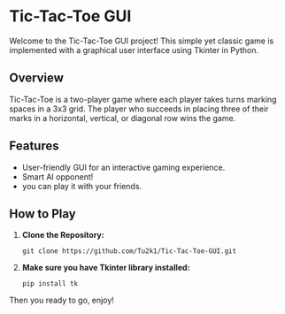 # Tic-Tac-Toe GUI

Welcome to the Tic-Tac-Toe GUI project! This simple yet classic game is implemented with a graphical user interface using Tkinter in Python.

## Overview

Tic-Tac-Toe is a two-player game where each player takes turns marking spaces in a 3x3 grid. The player who succeeds in placing three of their marks in a horizontal, vertical, or diagonal row wins the game.

## Features

- User-friendly GUI for an interactive gaming experience.
- Smart AI opponent!
- you can play it with your friends.

## How to Play

1. **Clone the Repository:**
   ```
   git clone https://github.com/Tu2k1/Tic-Tac-Toe-GUI.git
   ```
2. **Make sure you have Tkinter library installed:**
   ```
   pip install tk
   ```


Then you ready to go, enjoy!
